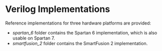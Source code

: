 # Verilog Implementations

Reference implementations for three hardware platforms are provided:
- *spartan_6* folder contains the Spartan 6 implementation, which is also usable on Spartan 7.
- *smartfusion_2* folder contains the SmartFusion 2 implementation.